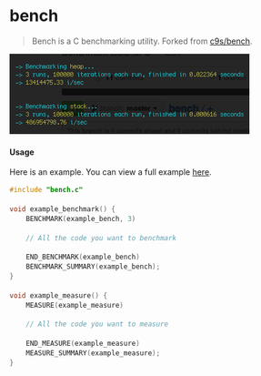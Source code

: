 bench
=====

> Bench is a C benchmarking utility. Forked from [c9s/bench](https://github.com/c9s/bench).

![Bench Screenshot](./screenshot.png)

#### Usage
Here is an example. You can view a full example [here](./example.c).
```c
#include "bench.c"

void example_benchmark() {
    BENCHMARK(example_bench, 3)

   	// All the code you want to benchmark

    END_BENCHMARK(example_bench)
    BENCHMARK_SUMMARY(example_bench);
}

void example_measure() {
    MEASURE(example_measure)

   	// All the code you want to measure

    END_MEASURE(example_measure)
    MEASURE_SUMMARY(example_measure);
}
```
